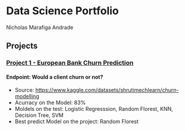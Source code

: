 # Data Science Portfolio 
  Nicholas Marafiga Andrade

## Projects
  ### [Project 1 - European Bank Churn Prediction](https://github.com/NcsMA/ncsma_european_bank_churn)
  #### Endpoint: Would a client churn or not?
  * Source: https://www.kaggle.com/datasets/shrutimechlearn/churn-modelling
  * Acurracy on the Model: 83%
  * Moldels on the test: Logistic Regresssion, Random Florest, KNN, Decision Tree, SVM
  * Best predict Model on the project: Random Florest
